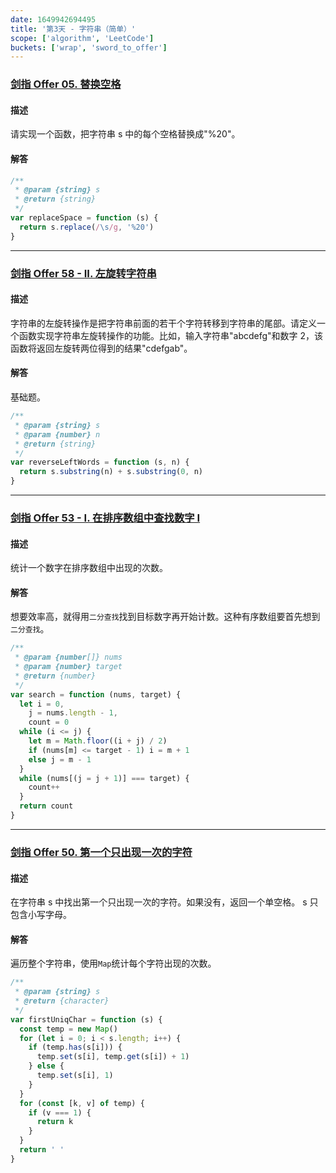```yaml
---
date: 1649942694495
title: '第3天 - 字符串（简单）'
scope: ['algorithm', 'LeetCode']
buckets: ['wrap', 'sword_to_offer']
---
```


### [剑指 Offer 05. 替换空格](https://leetcode-cn.com/problems/ti-huan-kong-ge-lcof/)

#### 描述

请实现一个函数，把字符串 s 中的每个空格替换成"%20"。

#### 解答

```javascript
/**
 * @param {string} s
 * @return {string}
 */
var replaceSpace = function (s) {
  return s.replace(/\s/g, '%20')
}
```

---

### [剑指 Offer 58 - II. 左旋转字符串](https://leetcode-cn.com/problems/zuo-xuan-zhuan-zi-fu-chuan-lcof/)

#### 描述

字符串的左旋转操作是把字符串前面的若干个字符转移到字符串的尾部。请定义一个函数实现字符串左旋转操作的功能。比如，输入字符串"abcdefg"和数字 2，该函数将返回左旋转两位得到的结果"cdefgab"。

#### 解答

基础题。

```javascript
/**
 * @param {string} s
 * @param {number} n
 * @return {string}
 */
var reverseLeftWords = function (s, n) {
  return s.substring(n) + s.substring(0, n)
}
```

---

### [剑指 Offer 53 - I. 在排序数组中查找数字 I](https://leetcode-cn.com/problems/zai-pai-xu-shu-zu-zhong-cha-zhao-shu-zi-lcof/)

#### 描述

统计一个数字在排序数组中出现的次数。

#### 解答

想要效率高，就得用`二分查找`找到目标数字再开始计数。这种有序数组要首先想到`二分查找`。

```javascript
/**
 * @param {number[]} nums
 * @param {number} target
 * @return {number}
 */
var search = function (nums, target) {
  let i = 0,
    j = nums.length - 1,
    count = 0
  while (i <= j) {
    let m = Math.floor((i + j) / 2)
    if (nums[m] <= target - 1) i = m + 1
    else j = m - 1
  }
  while (nums[(j = j + 1)] === target) {
    count++
  }
  return count
}
```

---

### [剑指 Offer 50. 第一个只出现一次的字符](https://leetcode-cn.com/problems/di-yi-ge-zhi-chu-xian-yi-ci-de-zi-fu-lcof/)

#### 描述

在字符串 s 中找出第一个只出现一次的字符。如果没有，返回一个单空格。 s 只包含小写字母。

#### 解答

遍历整个字符串，使用`Map`统计每个字符出现的次数。

```javascript
/**
 * @param {string} s
 * @return {character}
 */
var firstUniqChar = function (s) {
  const temp = new Map()
  for (let i = 0; i < s.length; i++) {
    if (temp.has(s[i])) {
      temp.set(s[i], temp.get(s[i]) + 1)
    } else {
      temp.set(s[i], 1)
    }
  }
  for (const [k, v] of temp) {
    if (v === 1) {
      return k
    }
  }
  return ' '
}
```
